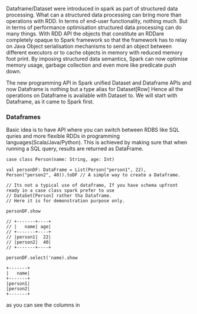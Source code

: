
Dataframe/Dataset were introduced in spark as part of structured data processing. What can a structured data processing can bring 
more than operations with RDD. In terms of end-user functionality, nothing much. But in terms of performance optimisation 
structured data processing can do many things. With RDD API the objects that constitute an RDDare completely opaque  to Spark framework
so that the framework has to relay on Java Object serialisation mechanisms to send an object between different executors or to cache
objects in memory with reduced memory foot print. By imposing structured data semantics, Spark can  now optimise memory usage,
garbage collection and even more like predicate push down. 

The new programming API in Spark unified Dataset and Dataframe APIs and now Dataframe is nothing but a type alias for Dataset[Row]
Hence all the operations on Dataframe is available with Dataset to. We will start with Dataframe, as it came to Spark first.

### Dataframes
 Basic idea is to have API where you can 
switch between RDBS like SQL quries and more flexible RDDs in programming languages(Scala/Java/Python). This is achieved 
by making sure that when running a SQL query, results are returned as DataFrame. 

```
case class Person(name: String, age: Int)

val personDF: DataFrame = List(Person("person1", 22), Person("person2", 40)).toDF // A simple way to create a Dataframe.

// Its not a typical use of dataframe, If you have schema upfront ready in a case class spark prefer to use 
// DataSet[Person] rather tha Dataframe. 
// Here it is for demonstration purpose only.

personDF.show

// +-------+----+
// |   name| age|
// +-------+----+
// |person1|  22|
// |person2|  40|
// +-------+----+

personDF.select('name).show

+-------+
|   name|
+-------+
|person1|
|person2|
+-------+
```

as you can see the columns in 